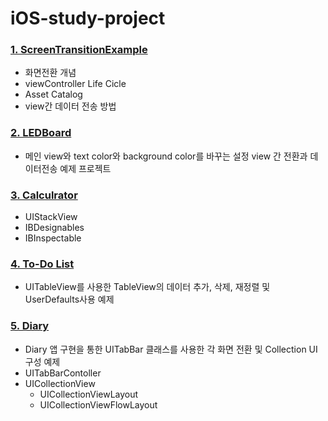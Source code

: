 # iOS-study-project

### [1. ScreenTransitionExample](https://github.com/drugsism/iOS-study-project/blob/main/ScreenTransitionExample)
- 화면전환 개념
- viewController Life Cicle
- Asset Catalog
- view간 데이터 전송 방법

### [2. LEDBoard](https://github.com/drugsism/iOS-study-project/tree/main/LEDBoard)
- 메인 view와 text color와 background color를 바꾸는 설정 view 간 전환과 데이터전송 예제 프로젝트

### [3. Calculrator](https://github.com/drugsism/iOS-study-project/blob/main/Calculator)
- UIStackView 
- IBDesignables
- IBInspectable

### [4. To-Do List](https://github.com/drugsism/iOS-study-project/blob/main/To-Do%20List)
- UITableView를 사용한 TableView의 데이터 추가, 삭제, 재정렬 및 UserDefaults사용 예제

### [5. Diary](https://github.com/drugsism/iOS-study-project/blob/main/Diary)
- Diary 앱 구현을 통한 UITabBar 클래스를 사용한 각 화면 전환 및 Collection UI 구성 예제 
- UITabBarContoller
- UICollectionView
  - UICollectionViewLayout
  - UICollectionViewFlowLayout
  
 
 
